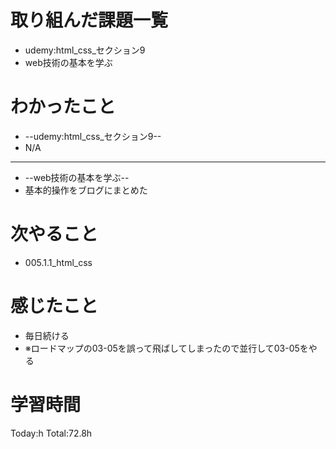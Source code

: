 # 取り組んだ課題一覧
- udemy:html_css_セクション9
- web技術の基本を学ぶ
# わかったこと
- --udemy:html_css_セクション9--
- N/A
-------------------------
- --web技術の基本を学ぶ--
- 基本的操作をブログにまとめた
# 次やること
- 005.1.1_html_css
# 感じたこと
- 毎日続ける
- ※ロードマップの03-05を誤って飛ばしてしまったので並行して03-05をやる
# 学習時間
Today:h
Total:72.8h

